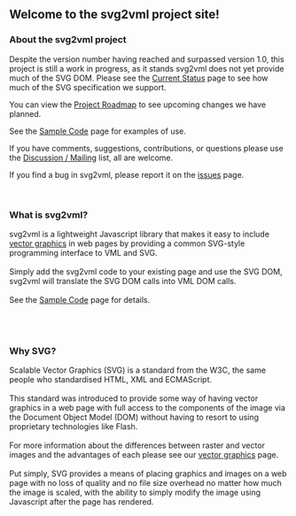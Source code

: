 ## Welcome to the svg2vml project site! ##

### About the svg2vml project ###
Despite the version number having reached and surpassed version 1.0, this project is still a work in progress, as it stands svg2vml does not yet provide much of the SVG DOM.  Please see the [Current Status](CurrentStatus.md) page to see how much of the SVG specification we support.

You can view the [Project Roadmap](ProjectRoadmap.md) to see upcoming changes we have planned.

See the [Sample Code](SampleCode.md) page for examples of use.

If you have comments, suggestions, contributions, or questions please use the [Discussion / Mailing](http://groups.google.com/group/svg2vml) list, all are welcome.

If you find a bug in svg2vml, please report it on the [issues](http://code.google.com/p/svg2vml/issues/list) page.


<br>
<h3>What is svg2vml?</h3>
svg2vml is a lightweight Javascript library that makes it easy to include <a href='VectorGraphics.md'>vector graphics</a> in web pages by providing a common SVG-style programming interface to VML and SVG.<br>
<br>
Simply add the svg2vml code to your existing page and use the SVG DOM, svg2vml will translate the SVG DOM calls into VML DOM calls.<br>
<br>
See the <a href='SampleCode.md'>Sample Code</a> page for details.<br>
<br>
<br>
<br>
<h3>Why SVG?</h3>
Scalable Vector Graphics (SVG) is a standard from the W3C, the same people who standardised HTML, XML and ECMAScript.<br>
<br>
This standard was introduced to provide some way of having vector graphics in a web page with full access to the components of the image via the Document Object Model (DOM) without having to resort to using proprietary technologies like Flash.<br>
<br>
For more information about the differences between raster and vector images and the advantages of each please see our <a href='VectorGraphics.md'>vector graphics</a> page.<br>
<br>
Put simply, SVG provides a means of placing graphics and images on a web page with no loss of quality and no file size overhead no matter how much the image is scaled, with the ability to simply modify the image using Javascript after the page has rendered.<br>
<br>
<br>
<br>